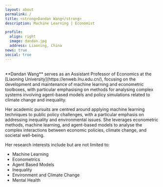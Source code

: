 ```yaml
---
layout: about
permalink: /
title: <strong>Dandan Wang</strong>
description: Machine Learning | Economist

profile:
  align: right
  image: dandan.jpg
  address: Liaoning, China
news: true
social: true
---
```

<br>
**Dandan Wang** serves as an Assistant Professor of Economics at the [Liaoning University](https://enweb.lnu.edu.cn/),  focusing on the development and maintenance of machine learning and econometric toolboxes, with particular emphasising on methods for analysing complex systems involving agent-based models and policy simulations related to climate change and inequality.

Her academic pursuits are centred around applying machine learning techniques to public policy challenges, with a particular emphasis on addressing inequality and environmental issues. She leverages econometric methods, machine learning, and agent-based models to analyse the complex interactions between economic policies, climate change, and societal well-being.

Her research interests include but are not limited to:
* Machine Learning
* Econometrics
* Agent Based Models
* Inequality
* Environment and Climate Change
* Mental Health


<!-- I'm currently a masters student of robotics at Northwestern University in Chicago. My passion lies in prosthetics, learning new ways of augmenting human ability, and making new methodologies accessible.

I received my BS in mechanical engineering in 2014 at Iowa State University. I completed my internship at the Rehabilitation Institute of Chicago (rebuilt as the [Shirley Ryan Ability Lab](https://www.sralab.org/)) then moved on to the start-up world developing computer vision technologies. In 2019, I was accepted into the Masters of Science in Robotics program at Northwestern University.

Disability or impairment in the wake of trauma may be difficult or impossible for the body to overcome. My professional goal is to help build systems that interact with the body to improve function, strength, and ability. By understanding how the body's underlying systems operates and communicate, we can build devices that interact with the body in a much more natural way.-->

<!-- By watching how mother nature overcomes her challenges, we can incorporate those lessons into engineering design. When we apply those naturally inspired systems, not only do we learn more about our own world, but we develop a deeper respect for it. -->

 <!-- How does the body provide blood to every cell, and could we use that system and apply it to our roads and highways? Can we use novel piezoelectric materials as artificial muscles? What can CNNs teach us about our own visul cortex?  -->

<!-- Link to your social media connections, too. This theme is set up to use [Font Awesome icons](http://fortawesome.github.io/Font-Awesome/){:target="\_blank"} and [Academicons](https://jpswalsh.github.io/academicons/){:target="\_blank"}, like the ones below. Add your Facebook, Twitter, LinkedIn, Google Scholar, or just disable all of them. -->
